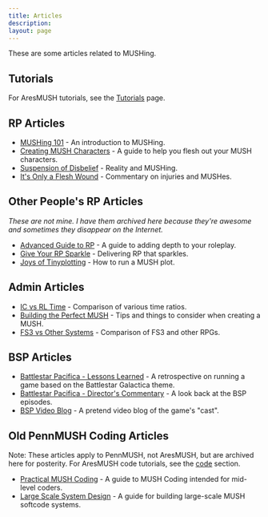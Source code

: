 ```yaml
---
title: Articles
description:
layout: page
---
```


These are some articles related to MUSHing.

## Tutorials

For AresMUSH tutorials, see the [Tutorials](/tutorials) page.

## RP Articles

* [MUSHing 101](/mush-101) - An introduction to MUSHing.
* [Creating MUSH Characters](/articles/creating-mush-characters) - A guide to help you flesh out your MUSH characters.
* [Suspension of Disbelief](/articles/suspension-of-disbelief) - Reality and MUSHing.
* [It's Only a Flesh Wound](/articles/it-s-only-a-flesh-wound) - Commentary on injuries and MUSHes.

## Other People's RP Articles

*These are not mine.  I have them archived here because they're awesome and sometimes they disappear on the Internet.*

* [Advanced Guide to RP](/articles/advanced-guide-to-rp) - A guide to adding depth to your roleplay.
* [Give Your RP Sparkle](/articles/give-your-rp-sparkle) - Delivering RP that sparkles.
* [Joys of Tinyplotting](/articles/joys-of-tinyplotting) - How to run a MUSH plot.

## Admin Articles

* [IC vs RL Time](/articles/ic-vs-rl-time) - Comparison of various time ratios.
* [Building the Perfect MUSH](/articles/building-the-perfect-mush) - Tips and things to consider when creating a MUSH.
* [FS3 vs Other Systems](/articles/fs3-vs-other-systems) - Comparison of FS3 and other RPGs.

## BSP Articles
* [Battlestar Pacifica - Lessons Learned](/articles/battlestar-pacifica-lessons-learned) - A retrospective on running a game based on the Battlestar Galactica theme.
* [Battlestar Pacifica - Director's Commentary](/articles/battlestar-pacifica-director-s-commentary) - A look back at the BSP episodes.
* [BSP Video Blog](/articles/bsp-video-blog) - A pretend video blog of the game's "cast".

## Old PennMUSH Coding Articles

Note:  These articles apply to PennMUSH, not AresMUSH, but are archived here for posterity.  For AresMUSH code tutorials, see the [code](/code) section.

* [Practical MUSH Coding](/articles/practical-mush-coding) - A guide to MUSH Coding intended for mid-level coders.
* [Large Scale System Design](/articles/large-scale-system-design) - A guide for building large-scale MUSH softcode systems.

